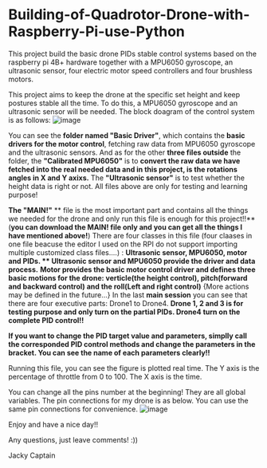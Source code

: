 # Building-of-Quadrotor-Drone-with-Raspberry-Pi-use-Python
This project build the basic drone PIDs stable control systems based on the raspberry pi 4B+ hardware together with a MPU6050 gyroscope, an ultrasonic sensor, four electric motor speed controllers and four brushless motors.


This project aims to keep the drone at the specific set height and keep postures stable all the time. To do this, a MPU6050 gyroscope and an ultrasonic sensor will be needed. The block doagram of the control system is as follows:
![image](https://user-images.githubusercontent.com/55009904/157682165-7ade7f13-b28d-413b-855a-f3f8b2df69dc.png)

You can see the **folder named "Basic Driver"**, which contains the **basic drivers for the motor control**, fetching raw data from MPU6050 gyroscope and the ultrasonic sensors. And as for the other **three files outside** the folder, the **"Calibrated MPU6050"** is to **convert the raw data we have fetched into the real needed data and in this project, is the rotations angles in X and Y axixs.** The **"Ultrasonic sensor"** is to test whether the height data is right or not. All files above are only for testing and learning purpose!

**The **"MAIN!"**** ** file is the most important part and contains all the things we needed for the drone and only run this file is enough for this project!!**(**you can download the MAIN! file only and you can get all the things I have mentioned above!**) There are four classes in this file (four claases in one file beacuse the editor I used on the RPI do not support importing multiple customized class files....) : **Ultrasonic sensor, MPU6050, motor and PIDs. ** Ultrasonic sensor and MPU6050 provide the driver and data process.** **Motor provides the basic motor control driver and defines three basic motions for the drone: verticle(the height control), pitch(forward and backward control) and the roll(Left and right control)** {More actions may be defined in the future...} In the last **main session** you can see that there are four executive parts: Drone1 to Drone4. **Drone 1, 2 and 3 is for testing purpose and only turn on the partial PIDs. Drone4 turn on the complete PID control!!** 

**If you want to change the PID target value and parameters, simplly call the corresponded PID control methods and change the parameters in the bracket. You can see the name of each parameters clearly!!**

Running this file, you can see the figure is plotted real time. The Y axis is the percentage of throttle from 0 to 100. The X axis is the time.

You can change all the pins number at the beginning! They are all global variables.
The pin connections for my drone is as below. You can use the same pin connections for convenience. 
![image](https://user-images.githubusercontent.com/55009904/157687073-dcc0d62b-cf4f-4803-b776-f94a0f152ff0.png)

Enjoy and have a nice day!!

Any questions, just leave comments!  :))

Jacky Captain
